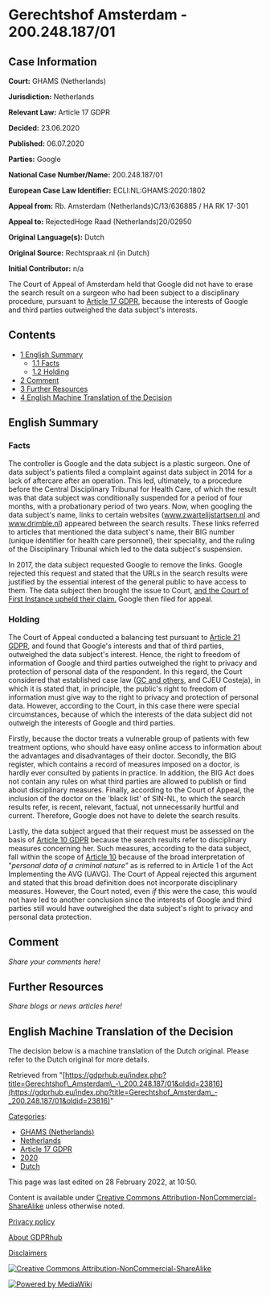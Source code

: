 # Gerechtshof Amsterdam - 200.248.187/01

## Case Information

**Court:** GHAMS (Netherlands)

**Jurisdiction:** Netherlands

**Relevant Law:** Article 17 GDPR

**Decided:** 23.06.2020

**Published:** 06.07.2020

**Parties:** Google

**National Case Number/Name:** 200.248.187/01

**European Case Law Identifier:** ECLI:NL:GHAMS:2020:1802

**Appeal from:** Rb. Amsterdam (Netherlands)C/13/636885 / HA RK 17-301

**Appeal to:** RejectedHoge Raad (Netherlands)20/02950

**Original Language(s):** Dutch

**Original Source:** Rechtspraak.nl (in Dutch)

**Initial Contributor:** n/a

The Court of Appeal of Amsterdam held that Google did not have to erase the search result on a surgeon who had been subject to a disciplinary procedure, pursuant to [Article 17 GDPR](/index.php?title=Article_17_GDPR "Article 17 GDPR"), because the interests of Google and third parties outweighed the data subject's interests.

## Contents

*   [1 English Summary](#English_Summary)
    *   [1.1 Facts](#Facts)
    *   [1.2 Holding](#Holding)
*   [2 Comment](#Comment)
*   [3 Further Resources](#Further_Resources)
*   [4 English Machine Translation of the Decision](#English_Machine_Translation_of_the_Decision)

## English Summary

### Facts

The controller is Google and the data subject is a plastic surgeon. One of data subject's patients filed a complaint against data subject in 2014 for a lack of aftercare after an operation. This led, ultimately, to a procedure before the Central Disciplinary Tribunal for Health Care, of which the result was that data subject was conditionally suspended for a period of four months, with a probationary period of two years. Now, when googling the data subject's name, links to certain websites (www.zwartelijstartsen.nl and www.drimble.nl) appeared between the search results. These links referred to articles that mentioned the data subject's name, their BIG number (unique identifier for health care personnel), their speciality, and the ruling of the Disciplinary Tribunal which led to the data subject's suspension.

In 2017, the data subject requested Google to remove the links. Google rejected this request and stated that the URLs in the search results were justified by the essential interest of the general public to have access to them. The data subject then brought the issue to Court, [and the Court of First Instance upheld their claim.](https://uitspraken.rechtspraak.nl/inziendocument?id=ECLI:NL:RBAMS:2018:8606&showbutton=true&keyword=C%2f13%2f636885%2fHA+RK+17-301) Google then filed for appeal.

### Holding

The Court of Appeal conducted a balancing test pursuant to [Article 21 GDPR](/index.php?title=Article_21_GDPR "Article 21 GDPR"), and found that Google's interests and that of third parties, outweighed the data subject's interest. Hence, the right to freedom of information of Google and third parties outweighed the right to privacy and protection of personal data of the respondent. In this regard, the Court considered that established case law ([GC and others](/index.php?title=CJEU_-_C-136/17_-_GC_and_Others_\(de-referencing_of_sensitive_data\) "CJEU - C-136/17 - GC and Others (de-referencing of sensitive data)"), and CJEU Costeja), in which it is stated that, in principle, the public's right to freedom of information must give way to the right to privacy and protection of personal data. However, according to the Court, in this case there were special circumstances, because of which the interests of the data subject did not outweigh the interests of Google and third parties.

Firstly, because the doctor treats a vulnerable group of patients with few treatment options, who should have easy online access to information about the advantages and disadvantages of their doctor. Secondly, the BIG register, which contains a record of measures imposed on a doctor, is hardly ever consulted by patients in practice. In addition, the BIG Act does not contain any rules on what third parties are allowed to publish or find about disciplinary measures. Finally, according to the Court of Appeal, the inclusion of the doctor on the 'black list' of SIN-NL, to which the search results refer, is recent, relevant, factual, not unnecessarily hurtful and current. Therefore, Google does not have to delete the search results.

Lastly, the data subject argued that their request must be assessed on the basis of [Article 10 GDPR](/index.php?title=Article_10_GDPR "Article 10 GDPR") because the search results refer to disciplinary measures concerning her. Such measures, according to the data subject, fall within the scope of [Article 10](/index.php?title=Article_10_GDPR "Article 10 GDPR") because of the broad interpretation of "_personal data of a criminal nature"_ as is referred to in Article 1 of the Act Implementing the AVG (UAVG). The Court of Appeal rejected this argument and stated that this broad definition does not incorporate disciplinary measures. However, the Court noted, even _if_ this were the case, this would not have led to another conclusion since the interests of Google and third parties still would have outweighed the data subject's right to privacy and personal data protection.

## Comment

_Share your comments here!_

## Further Resources

_Share blogs or news articles here!_

## English Machine Translation of the Decision

The decision below is a machine translation of the Dutch original. Please refer to the Dutch original for more details.

Retrieved from "[https://gdprhub.eu/index.php?title=Gerechtshof\_Amsterdam\_-\_200.248.187/01&oldid=23816](https://gdprhub.eu/index.php?title=Gerechtshof_Amsterdam_-_200.248.187/01&oldid=23816)"

[Categories](/index.php?title=Special:Categories "Special:Categories"):

*   [GHAMS (Netherlands)](/index.php?title=Category:GHAMS_\(Netherlands\) "Category:GHAMS (Netherlands)")
*   [Netherlands](/index.php?title=Category:Netherlands "Category:Netherlands")
*   [Article 17 GDPR](/index.php?title=Category:Article_17_GDPR "Category:Article 17 GDPR")
*   [2020](/index.php?title=Category:2020 "Category:2020")
*   [Dutch](/index.php?title=Category:Dutch "Category:Dutch")

This page was last edited on 28 February 2022, at 10:50.

Content is available under [Creative Commons Attribution-NonCommercial-ShareAlike](https://creativecommons.org/licenses/by-nc-sa/4.0/) unless otherwise noted.

[Privacy policy](/index.php?title=GDPRhub:Privacy_policy)

[About GDPRhub](/index.php?title=GDPRhub:About)

[Disclaimers](/index.php?title=GDPRhub:General_disclaimer)

[![Creative Commons Attribution-NonCommercial-ShareAlike](/resources/assets/licenses/cc-by-nc-sa.png)](https://creativecommons.org/licenses/by-nc-sa/4.0/)

[![Powered by MediaWiki](/resources/assets/poweredby_mediawiki_88x31.png)](https://www.mediawiki.org/)